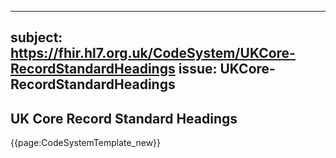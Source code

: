 
---
subject: https://fhir.hl7.org.uk/CodeSystem/UKCore-RecordStandardHeadings
issue: UKCore-RecordStandardHeadings
---
## UK Core Record Standard Headings

{{page:CodeSystemTemplate_new}}
    
